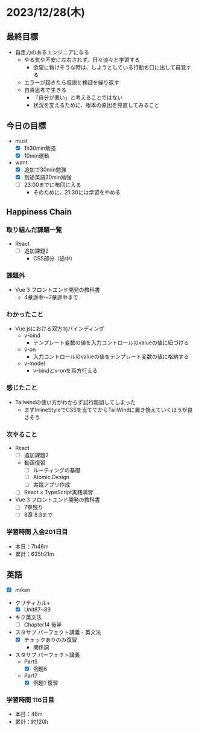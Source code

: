 # 2023/12/28(木)

## 最終目標

- 自走力のあるエンジニアになる
  - やる気や不安に左右されず、日々淡々と学習する
    - 欲望に負けそうな時は、しようとしている行動を口に出して自覚する
  - エラーが起きたら仮説と検証を繰り返す
  - 自責思考で生きる
    - 「自分が悪い」と考えることではない
    - 状況を変えるために、根本の原因を見直してみること

## 今日の目標

- must
  - [x] 1h30min勉強
  - [x] 10min運動

- want
  - [x] 追加で30min勉強
  - [x] 別途英語30min勉強
  - [ ] 23:00までに布団に入る
    - そのために、21:30には学習をやめる

## Happiness Chain

### 取り組んだ課題一覧

- React
  - [ ] 追加課題2
    - CSS部分（途中）

### 課題外

- Vue 3 フロントエンド開発の教科書
  - 4章途中〜7章途中まで

### わかったこと

- Vue.jsにおける双方向バインディング
  - v-bind
    - テンプレート変数の値を入力コントロールのvalueの値に紐づける
  - v-on
    - 入力コントロールのvalueの値をテンプレート変数の値に格納する
  - v-model
    - v-bindとv-onを両方行える

### 感じたこと

- Tailwindの使い方がわからず試行錯誤してしまった
  - まずInlineStyleでCSSを当ててからTailWindに置き換えていくほうが良さそう

### 次やること

- React
  - [ ] 追加課題2
  - 動画復習
    - [ ] ルーティングの基礎
    - [ ] Atomic Design
    - [ ] 実践アプリ作成
  - [ ] React × TypeScript実践演習

- Vue 3 フロントエンド開発の教科書
  - [ ] 7章残り
  - [ ] 8章 8.3まで

### 学習時間 入会201日目

- 本日：7h46m
- 累計：635h21m

## 英語

- [x] mikan
- クリティカル+
  - [x] Unit87~89

- キク英文法
  - [ ] Chapter14 後半

- スタサプ パーフェクト講義 - 英文法
  - [x] チェックありのみ復習
    - 関係詞
- スタサプ パーフェクト講義
  - Part5
    - [x] 例題6
  - Part7
    - [x] 例題1 復習

### 学習時間 116日目

- 本日：46m
- 累計：約120h
